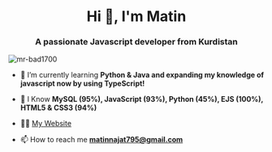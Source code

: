<h1 align="center">Hi 👋, I'm Matin</h1>
<h3 align="center">A passionate Javascript developer from Kurdistan</h3>

<p align="left"> <img src="https://komarev.com/ghpvc/?username=mr-bad1700" alt="mr-bad1700" /> </p>

- 🌱 I’m currently learning **Python & Java and expanding my knowledge of javascript now by using TypeScript!**

- 🌱 I Know **MySQL (95%), JavaScript (93%), Python (45%), EJS (100%), HTML5 & CSS3 (94%)**

- 👨‍💻 [My Website](https://mrbad.glitch.me)

- 📫 How to reach me **matinnajat795@gmail.com**
